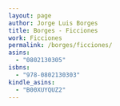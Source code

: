 ```yaml
---
layout: page
author: Jorge Luis Borges
title: Borges - Ficciones
work: Ficciones
permalink: /borges/ficciones/
asins:
  - "0802130305"
isbns:
  - "978-0802130303"
kindle_asins:
  - "B00XUYQUZ2"
---
```

